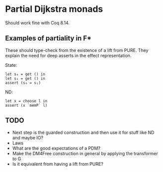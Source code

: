 # Partial Dijkstra monads

Should work fine with Coq 8.14.

## Examples of partiality in F*

These should type-check from the existence of a lift from PURE.
They explain the need for deep asserts in the effect representation.

State:
```fstar
let s₀ = get () in
let s₁ = get () in
assert (s₀ = s₁)
```

ND:
```fstar
let x = choose l in
assert (x `memP` l)
```

## TODO

- Next step is the guarded construction and then use it for stuff like ND and
maybe IO?
- Laws
- What are the good expectations of a PDM?
- Make the DM4Free construction in general by applying the transformer to G
- Is it equivalent from having a lift from PURE?